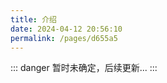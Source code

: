 ```yaml
---
title: 介绍
date: 2024-04-12 20:56:10
permalink: /pages/d655a5
---
```


::: danger
暂时未确定，后续更新...
:::
